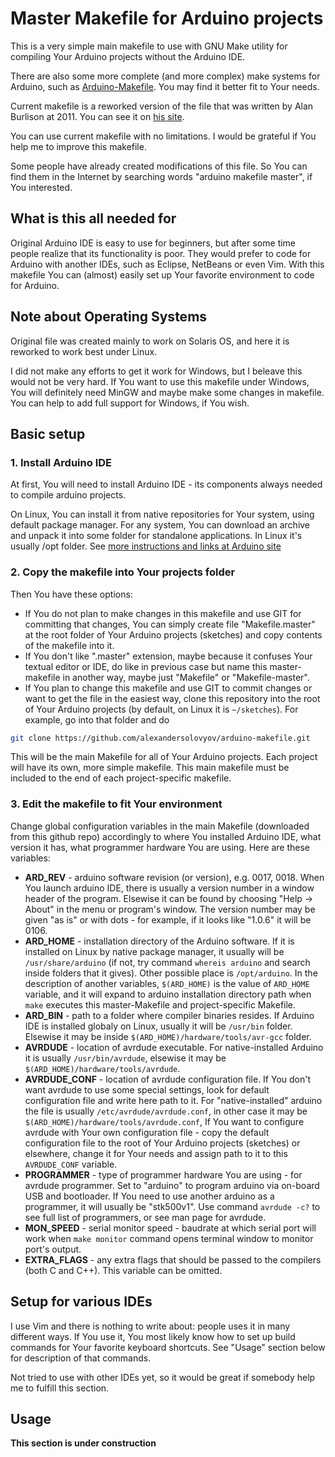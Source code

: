 
Master Makefile for Arduino projects
====================================

This is a very simple main makefile to use with GNU Make utility for compiling
Your Arduino projects without the Arduino IDE.

There are also some more complete (and more complex) make systems for Arduino, such as
[Arduino-Makefile](https://github.com/sudar/Arduino-Makefile). You may find it
better fit to Your needs.

Current makefile is a reworked version of the file that was written by Alan
Burlison at 2011.
You can see it on [his site](http://bleaklow.com/2010/06/04/a_makefile_for_arduino_sketches.html).

You can use current makefile with no limitations.
I would be grateful if You help me to improve this makefile.

Some people have already created modifications of this file. So You can find
them in the Internet by searching words "arduino makefile master", if You
interested.

What is this all needed for
---------------------------

Original Arduino IDE is easy to use for beginners, but after some time people
realize that its functionality is poor. They would prefer to code for Arduino
with another IDEs, such as Eclipse, NetBeans or even Vim. With this makefile 
You can (almost) easily set up Your favorite environment to code for Arduino.

Note about Operating Systems
----------------------------

Original file was created mainly to work on Solaris OS, and here it is reworked
to work best under Linux.

I did not make any efforts to get it work for Windows,
but I beleave this would not be very hard. If You want to use this makefile
under Windows, You will definitely need MinGW and maybe make some changes in
makefile. You can help to add full support for Windows, if You wish.

Basic setup
-----------

### 1. Install Arduino IDE

At first, You will need to install Arduino IDE - its components always needed to
compile arduino projects.

On Linux, You can install it from native repositories for Your system, using
default package manager.
For any system, You can download an archive and unpack it into
some folder for standalone applications. In Linux it's usually /opt folder. See
[more instructions and links at Arduino site](https://playground.arduino.cc/Learning/Linux/)

### 2. Copy the makefile into Your projects folder

Then You have these options:

- If You do not plan to make changes in this makefile and use GIT for committing
  that changes, You can simply create file "Makefile.master" at the root folder
  of Your Arduino projects (sketches) and copy contents of the makefile into it.
- If You don't like ".master" extension, maybe because it confuses Your textual
  editor or IDE, do like in previous case but name this master-makefile in
  another way, maybe just "Makefile" or "Makefile-master".
- If You plan to change this makefile and use GIT to commit changes or want to
  get the file in the easiest way, clone this repository into the root of Your
  Arduino projects (by default, on Linux it is `~/sketches`). For example, go
  into that folder and do

```bash
git clone https://github.com/alexandersolovyov/arduino-makefile.git
```

This will be the main Makefile for all of Your Arduino projects. Each project
will have its own, more simple makefile. This main makefile must be included to
the end of each project-specific makefile.

### 3. Edit the makefile to fit Your environment

Change global configuration variables in the main Makefile (downloaded from this
github repo) accordingly to where You installed Arduino IDE, what version it
has, what programmer hardware You are using. Here are these variables:

- **ARD_REV** - arduino software revision (or version), e.g. 0017, 0018. When
  You launch arduino IDE, there is usually a version number in a window header
  of the program. Elsewise it can be found by choosing "Help -> About" in the
  menu or program's window. The version number may be given "as is" or with
  dots - for example, if it looks like "1.0.6" it will be 0106.
- **ARD_HOME** - installation directory of the Arduino software. If it is
  installed on Linux by native package manager, it usually will be
  `/usr/share/arduino` (if not, try command `whereis arduino` and search
  inside folders that it gives). Other possible place is `/opt/arduino`.
  In the description of another variables, `$(ARD_HOME)` is the value of
  `ARD_HOME` variable, and it will expand to arduino installation directory path
  when `make` executes this master-Makefile and project-specific Makefile.
- **ARD_BIN** - path to a folder where compiler binaries resides. If Arduino IDE
  is installed globaly on Linux, usually it will be `/usr/bin` folder. Elsewise
  it may be inside `$(ARD_HOME)/hardware/tools/avr-gcc` folder.
- **AVRDUDE** - location of avrdude executable. For native-installed Arduino it is
  usually `/usr/bin/avrdude`, elsewise it may be
  `$(ARD_HOME)/hardware/tools/avrdude`.
- **AVRDUDE_CONF** - location of avrdude configuration file. If You don't want
  avrdude to use some special settings, look for default configuration file and
  write here path to it. For "native-installed" arduino the file is usually
  `/etc/avrdude/avrdude.conf`, in other case it may be
  `$(ARD_HOME)/hardware/tools/avrdude.conf`, If You want to configure avrdude
  with Your own configuration file - copy the default configuration file to the
  root of Your Arduino projects (sketches) or elsewhere, change it for Your
  needs and assign path to it to this `AVRDUDE_CONF` variable.
- **PROGRAMMER** - type of programmer hardware You are using - for avrdude
  programmer. Set to "arduino" to program arduino via on-board USB and
  bootloader.  If You need to use another arduino as a programmer, it will
  usually be "stk500v1".  Use command `avrdude -c?` to see full list of
  programmers, or see man page for avrdude.
- **MON_SPEED** - serial monitor speed - baudrate at which serial port will work
  when `make monitor` command  opens terminal window to monitor port's output.
- **EXTRA_FLAGS** - any extra flags that should be passed to the compilers (both
  C and C++). This variable can be omitted.

Setup for various IDEs
----------------------

I use Vim and there is nothing to write about: people uses it in many different
ways. If You use it, You most likely know how to set up build commands for Your
favorite keyboard shortcuts. See "Usage" section below for description of that
commands.

Not tried to use with other IDEs yet, so it would be great if somebody help me
to fulfill this section.

Usage
-----

**This section is under construction**
